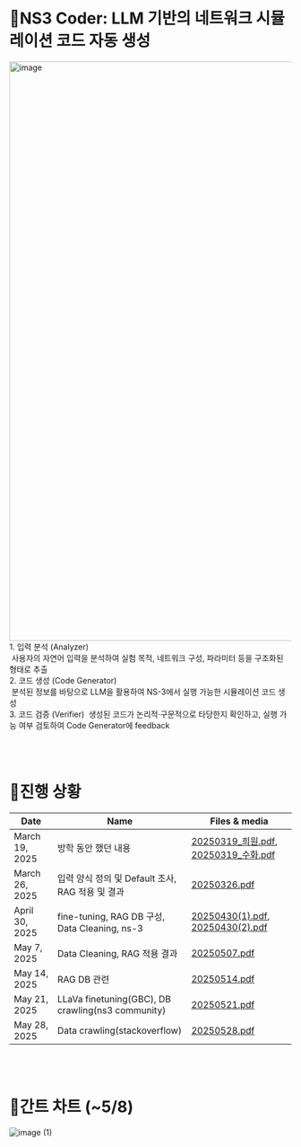 # 🔎NS3 Coder: LLM 기반의 네트워크 시뮬레이션 코드 자동 생성
<img width="1032" alt="image" src="https://github.com/user-attachments/assets/32f3dbbd-ffe0-4c41-b091-f9b7ef6c3371" />
1. 입력 분석 (Analyzer)
</br>
 사용자의 자연어 입력을 분석하여 실험 목적, 네트워크 구성, 파라미터 등을 구조화된 형태로 추출
</br>
2. 코드 생성 (Code Generator)
</br>
 분석된 정보를 바탕으로 LLM을 활용하여 NS-3에서 실행 가능한 시뮬레이션 코드 생성  
 </br>
3. 코드 검증 (Verifier)
 생성된 코드가 논리적·구문적으로 타당한지 확인하고, 실행 가능 여부 검토하여 Code Generator에 feedback  

</br></br>
# 📑진행 상황

| Date           | Name                                             | Files & media                  |
|----------------|--------------------------------------------------|--------------------------------|
| March 19, 2025 | 방학 동안 했던 내용                              | [20250319_희원.pdf](https://github.com/o4e3/NS3-Coder/blob/main/docs/20250319_%EC%88%98%ED%99%94.pdf), [20250319_수화.pdf](https://github.com/o4e3/NS3-Coder/blob/main/docs/20250319_%EC%88%98%ED%99%94.pdf)      |
| March 26, 2025 | 입력 양식 정의 및 Default 조사, RAG 적용 및 결과 | [20250326.pdf](https://github.com/o4e3/NS3-Coder/blob/main/docs/20250326.pdf)         |
| April 30, 2025 | fine-tuning, RAG DB 구성, Data Cleaning, ns-3   | [20250430(1).pdf](https://github.com/o4e3/NS3-Coder/blob/main/docs/20250430%20(1).pdf), [20250430(2).pdf](https://github.com/o4e3/NS3-Coder/blob/main/docs/20250430%20(2).pdf) |
| May 7, 2025    | Data Cleaning, RAG 적용 결과                     | [20250507.pdf](https://github.com/o4e3/NS3-Coder/blob/main/docs/20250507.pdf)              |
| May 14, 2025   | RAG DB 관련                                     | [20250514.pdf](https://github.com/o4e3/NS3-Coder/blob/main/docs/20250514.pdf)            |
| May 21, 2025   | LLaVa finetuning(GBC), DB crawling(ns3 community)| [20250521.pdf](https://github.com/o4e3/NS3-Coder/blob/main/docs/20250521.pdf)             |
| May 28, 2025   | Data crawling(stackoverflow)                    | [20250528.pdf](https://github.com/o4e3/NS3-Coder/blob/main/docs/20250528.pdf) |

</br></br>
# 📆간트 차트 (~5/8)
![image (1)](https://github.com/user-attachments/assets/9589cf20-f8ce-4553-921c-1fe656c512ea)


 

